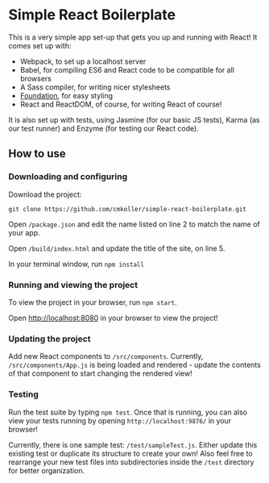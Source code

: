 # Simple React Boilerplate

This is a very simple app set-up that gets you up and running with React! It comes set up with:

- Webpack, to set up a localhost server
- Babel, for compiling ES6 and React code to be compatible for all browsers
- A Sass compiler, for writing nicer stylesheets
- [Foundation](http://foundation.zurb.com/), for easy styling
- React and ReactDOM, of course, for writing React of course!

It is also set up with tests, using Jasmine (for our basic JS tests), Karma (as our test runner) and Enzyme (for testing our React code).

## How to use

### Downloading and configuring

Download the project:

```
git clone https://github.com/cmkoller/simple-react-boilerplate.git
```
Open `/package.json` and edit the name listed on line 2 to match the name of your app.

Open `/build/index.html` and update the title of the site, on line 5.

In your terminal window, run `npm install`

### Running and viewing the project

To view the project in your browser, run `npm start`.

Open [http://localhost:8080](http://localhost:8080) in your browser to view the project!

### Updating the project

Add new React components to `/src/components`. Currently, `/src/components/App.js` is being loaded and rendered - update the contents of that component to start changing the rendered view!

### Testing

Run the test suite by typing `npm test`. Once that is running, you can also view your tests running by opening `http://localhost:9876/` in your browser!

Currently, there is one sample test: `/test/sampleTest.js`. Either update this existing test or duplicate its structure to create your own! Also feel free to rearrange your new test files into subdirectories inside the `/test` directory for better organization.
